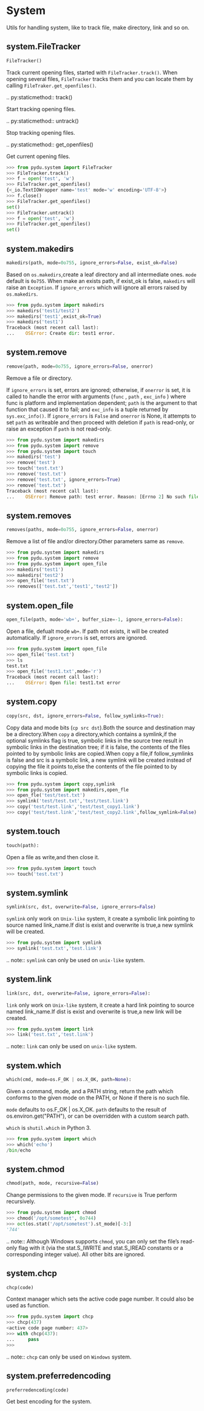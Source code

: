 # System

Utils for handling system, like to track file, make directory, link and so on.


## system.FileTracker
```python
FileTracker()
```

Track current opening files, started with `FileTracker.track()`.
When opening several files, `FileTracker` tracks them and you can locate them by calling
`FileTraker.get_openfiles()`.

.. py:staticmethod:: track()

Start tracking opening files.

.. py:staticmethod:: untrack()

Stop tracking opening files.

.. py:staticmethod:: get_openfiles()

Get current opening files.

```python
>>> from pydu.system import FileTracker
>>> FileTracker.track()
>>> f = open('test', 'w')
>>> FileTracker.get_openfiles()
{<_io.TextIOWrapper name='test' mode='w' encoding='UTF-8'>}
>>> f.close()
>>> FileTracker.get_openfiles()
set()
>>> FileTracker.untrack()
>>> f = open('test', 'w')
>>> FileTracker.get_openfiles()
set()
```


## system.makedirs
```python
makedirs(path, mode=0o755, ignore_errors=False, exist_ok=False)
```

Based on `os.makedirs`,create a leaf directory and all intermediate ones.
`mode` default is `0o755`. When make an exists path, if exist_ok is false,
`makedirs` will raise an `Exception`. If `ignore_errors` which will ignore
all errors raised by `os.makedirs`.

```python
>>> from pydu.system import makedirs
>>> makedirs('test1/test2')
>>> makedirs('test1',exist_ok=True)
>>> makedirs('test1')
Traceback (most recent call last):
...    OSError: Create dir: test1 error.
```

## system.remove
```python
remove(path, mode=0o755, ignore_errors=False, onerror)
```

Remove a file or directory.

If `ignore_errors` is set, errors are ignored; otherwise, if `onerror`
is set, it is called to handle the error with arguments (`func` ,
`path` , `exc_info` ) where func is platform and implementation dependent;
`path` is the argument to that function that caused it to fail; and
`exc_info` is a tuple returned by `sys.exc_info()`.  If `ignore_errors`
is `False` and `onerror` is None, it attempts to set `path` as writeable and
then proceed with deletion if `path` is read-only, or raise an exception
if `path` is not read-only.

```python
>>> from pydu.system import makedirs
>>> from pydu.system import remove
>>> from pydu.system import touch
>>> makedirs('test')
>>> remove('test')
>>> touch('test.txt')
>>> remove('test.txt')
>>> remove('test.txt', ignore_errors=True)
>>> remove('test.txt')
Traceback (most recent call last):
...    OSError: Remove path: test error. Reason: [Errno 2] No such file or directory: 'test.txt'
```

## system.removes
```python
removes(paths, mode=0o755, ignore_errors=False, onerror)
```

Remove a list of file and/or directory.Other parameters same as `remove`.

```python
>>> from pydu.system import makedirs
>>> from pydu.system import remove
>>> from pydu.system import open_file
>>> makedirs('test1')
>>> makedirs('test2')
>>> open_file('test.txt')
>>> removes(['test.txt','test1','test2'])
```

## system.open_file
```python
open_file(path, mode='wb+', buffer_size=-1, ignore_errors=False):
```

Open a file, defualt mode `wb+`. If path not exists, it will be created
automatically. If `ignore_errors` is set, errors are ignored.

```python
>>> from pydu.system import open_file
>>> open_file('test.txt')
>>> ls
test.txt
>>> open_file('test1.txt',mode='r')
Traceback (most recent call last):
...    OSError: Open file: test1.txt error
```

## system.copy
```python
copy(src, dst, ignore_errors=False, follow_symlinks=True):
```

Copy data and mode bits (`cp src dst`).Both the source and destination
may be a directory.When `copy` a directory,which contains a symlink,if
the optional symlinks flag is true, symbolic  links in the source tree
result in symbolic links in the  destination tree; if it is false, the
contents of the files pointed to by symbolic links are copied.When copy
a file,if follow_symlinks is false and src is a symbolic link, a new
symlink will be created instead of copying the file it points to,else
the contents of the file pointed to by symbolic links is copied.

```python
>>> from pydu.system import copy,symlink
>>> from pydu.system import makedirs,open_fle
>>> open_fle('test/test.txt')
>>> symlink('test/test.txt','test/test.link')
>>> copy('test/test.link','test/test_copy1.link')
>>> copy('test/test.link','test/test_copy2.link',follow_symlink=False)
```

## system.touch
```python
touch(path):
```

Open a file as write,and then close it.

```python
>>> from pydu.system import touch
>>> touch('test.txt')
```

## system.symlink
```python
symlink(src, dst, overwrite=False, ignore_errors=False)
```

`symlink` only work on `Unix-like` system, it create a symbolic link pointing
to source named link_name.If dist is exist and overwrite is true,a new
symlink will be created.

```python
>>> from pydu.system import symlink
>>> symlink('test.txt','test.link')
```

.. note:: `symlink` can only be used on `unix-like` system.

## system.link
```python
link(src, dst, overwrite=False, ignore_errors=False):
```

`link` only work on `Unix-like` system, it create a hard link pointing to
source named link_name.If dist is exist and overwrite is true,a
new link will be created.

```python
>>> from pydu.system import link
>>> link('test.txt','test.link')
```

.. note:: `link` can only be used on `unix-like` system.


## system.which
```python
which(cmd, mode=os.F_OK | os.X_OK, path=None):
```

Given a command, mode, and a PATH string, return the path which
conforms to the given mode on the PATH, or None if there is no such
file.

`mode` defaults to os.F_OK | os.X_OK. `path` defaults to the result
of os.environ.get("PATH"), or can be overridden with a custom search
path.

`which` is `shutil.which` in Python 3.

```python
>>> from pydu.system import which
>>> which('echo')
/bin/echo
```


## system.chmod
```python
chmod(path, mode, recursive=False)
```

Change permissions to the given mode.
If `recursive` is True perform recursively.

```python
>>> from pydu.system import chmod
>>> chmod('/opt/sometest', 0o744)
>>> oct(os.stat('/opt/sometest').st_mode)[-3:]
'744'
```

.. note:: Although Windows supports `chmod`, you can only set the file’s
read-only flag with it (via the stat.S_IWRITE and stat.S_IREAD constants
or a corresponding integer value). All other bits are ignored.


## system.chcp
```python
chcp(code)
```

Context manager which sets the active code page number.
It could also be used as function.

```python
>>> from pydu.system import chcp
>>> chcp(437)
<active code page number: 437>
>>> with chcp(437):
...     pass
>>>
```

.. note:: `chcp` can only be used on `Windows` system.


## system.preferredencoding
```python
preferredencoding(code)
```

Get best encoding for the system.
